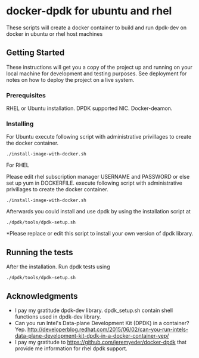 # docker-dpdk for ubuntu and rhel

These scripts will create a docker container to build and run dpdk-dev on docker in ubuntu or rhel host machines

## Getting Started

These instructions will get you a copy of the project up and running on your local machine for development and testing purposes. See deployment for notes on how to deploy the project on a live system.

### Prerequisites

RHEL or Ubuntu installation.
DPDK supported NIC.
Docker-deamon.

### Installing
For Ubuntu
execute following script with administrative privillages to create the docker container.
```
./install-image-with-docker.sh 
```
For RHEL

Please edit rhel subscription manager USERNAME and PASSWORD or else set up yum in DOCKERFILE.
execute following script with administrative privillages to create the docker container.
```
./install-image-with-docker.sh 
``` 

Afterwards you could install and use dpdk by using the installation script at 
``` 
./dpdk/tools/dpdk-setup.sh
``` 

*Please replace or edit this script to install your own version of dpdk library.

## Running the tests

After the installation. Run dpdk tests using
``` 
./dpdk/tools/dpdk-setup.sh
``` 

## Acknowledgments
* I pay my gratitude dpdk-dev library. dpdk_setup.sh contain shell functions used in dpdk-dev library.
* Can you run Intel's Data-plane Development Kit (DPDK) in a container?  Yep.
  http://developerblog.redhat.com/2015/06/02/can-you-run-intels-data-plane-development-kit-dpdk-in-a-docker-container-yep/
* I pay my gratitude to https://github.com/jeremyeder/docker-dpdk that provide me information for rhel dpdk support.

